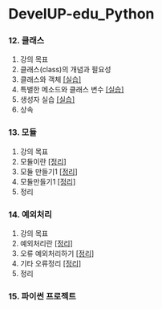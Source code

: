 # DevelUP-edu_Python

### 12. 클래스

1. 강의 목표<br>
2. 클래스(class)의 개념과 필요성<br>
3. 클래스와 객체 [[실습]](https://github.com/merry-hyelyn/DevelUP-edu_Python/blob/master/class/practice1.py)<br>
4. 특별한 메소드와 클래스 변수 [[실습]](https://github.com/merry-hyelyn/DevelUP-edu_Python/blob/master/class/practice2.py)<br>
5. 생성자 실습 [[실습]](https://github.com/merry-hyelyn/DevelUP-edu_Python/blob/master/class/practice3.py)<br>
6. 상속

### 13. 모듈

1. 강의 목표<br>
2. 모듈이란 [[정리]](https://github.com/merry-hyelyn/DevelUP-edu_Python/blob/master/module/modul1.md)
3. 모듈 만들기1 [[정리]](https://github.com/merry-hyelyn/DevelUP-edu_Python/blob/master/module/module2.md)
4. 모듈만들기1 [[정리]](https://github.com/merry-hyelyn/DevelUP-edu_Python/blob/master/module/module3.md)
5. 정리

### 14. 예외처리

1. 강의 목표  
2. 예외처리란 [[정리]](https://github.com/merry-hyelyn/DevelUP-edu_Python/blob/master/14.%20Exception/exception1.md)  
3. 오류 예외처리하기 [[정리]](https://github.com/merry-hyelyn/DevelUP-edu_Python/blob/master/14.%20Exception/exception1.md)  
4. 기타 오류정리 [[정리]](https://github.com/merry-hyelyn/DevelUP-edu_Python/blob/master/14.%20Exception/exception3.md)  
5. 정리

### 15. 파이썬 프로젝트
